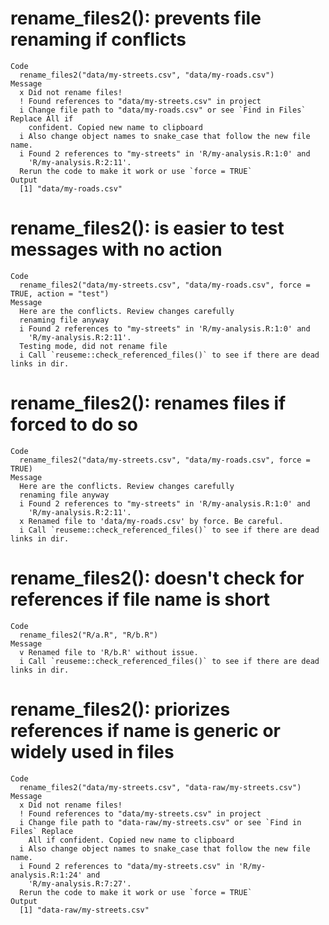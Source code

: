 # rename_files2(): prevents file renaming if conflicts

    Code
      rename_files2("data/my-streets.csv", "data/my-roads.csv")
    Message
      x Did not rename files!
      ! Found references to "data/my-streets.csv" in project
      i Change file path to "data/my-roads.csv" or see `Find in Files` Replace All if
        confident. Copied new name to clipboard
      i Also change object names to snake_case that follow the new file name.
      i Found 2 references to "my-streets" in 'R/my-analysis.R:1:0' and
        'R/my-analysis.R:2:11'.
      Rerun the code to make it work or use `force = TRUE`
    Output
      [1] "data/my-roads.csv"

# rename_files2(): is easier to test messages with no action

    Code
      rename_files2("data/my-streets.csv", "data/my-roads.csv", force = TRUE, action = "test")
    Message
      Here are the conflicts. Review changes carefully
      renaming file anyway
      i Found 2 references to "my-streets" in 'R/my-analysis.R:1:0' and
        'R/my-analysis.R:2:11'.
      Testing mode, did not rename file
      i Call `reuseme::check_referenced_files()` to see if there are dead links in dir.

# rename_files2(): renames files if forced to do so

    Code
      rename_files2("data/my-streets.csv", "data/my-roads.csv", force = TRUE)
    Message
      Here are the conflicts. Review changes carefully
      renaming file anyway
      i Found 2 references to "my-streets" in 'R/my-analysis.R:1:0' and
        'R/my-analysis.R:2:11'.
      x Renamed file to 'data/my-roads.csv' by force. Be careful.
      i Call `reuseme::check_referenced_files()` to see if there are dead links in dir.

# rename_files2(): doesn't check for references if file name is short

    Code
      rename_files2("R/a.R", "R/b.R")
    Message
      v Renamed file to 'R/b.R' without issue.
      i Call `reuseme::check_referenced_files()` to see if there are dead links in dir.

# rename_files2(): priorizes references if name is generic or widely used in files

    Code
      rename_files2("data/my-streets.csv", "data-raw/my-streets.csv")
    Message
      x Did not rename files!
      ! Found references to "data/my-streets.csv" in project
      i Change file path to "data-raw/my-streets.csv" or see `Find in Files` Replace
        All if confident. Copied new name to clipboard
      i Also change object names to snake_case that follow the new file name.
      i Found 2 references to "data/my-streets.csv" in 'R/my-analysis.R:1:24' and
        'R/my-analysis.R:7:27'.
      Rerun the code to make it work or use `force = TRUE`
    Output
      [1] "data-raw/my-streets.csv"

